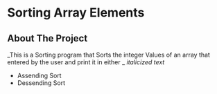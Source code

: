# Sorting Array Elements
## About The Project
_This is a Sorting program that Sorts the integer Values of an array that entered by the user 
and print it in either _
*italicized text*
* Assending Sort
* Dessending Sort





